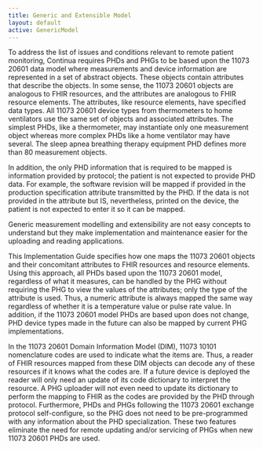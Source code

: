 ```yaml
---
title: Generic and Extensible Model
layout: default
active: GenericModel
---
```


To address the list of issues and conditions relevant to remote patient monitoring, Continua requires PHDs and PHGs to be based upon the 11073 20601 data model where measurements and device information are represented in a set of abstract objects. These objects contain attributes that describe the objects. In some sense, the 11073 20601 objects are analogous to FHIR resources, and the attributes are analogous to FHIR resource elements. The attributes, like resource elements, have specified data types. All 11073 20601 device types from thermometers to home ventilators use the same set of objects and associated attributes. The simplest PHDs, like a thermometer, may instantiate only one measurement object whereas more complex PHDs like a home ventilator may have several. The sleep apnea breathing therapy equipment PHD defines more than 80 measurement objects.

In addition, the only PHD information that is required to be mapped is information provided by protocol; the patient is not expected to provide PHD data. For example, the software revision will be mapped if provided in the production specification attribute transmitted by the PHD. If the data is not provided in the attribute but IS, nevertheless, printed on the device, the patient is not expected to enter it so it can be mapped.

Generic measurement modelling and extensibility are not easy concepts to understand but they make implementation and maintenance easier for the uploading and reading applications.

This Implementation Guide specifies how one maps the 11073 20601 objects and their concomitant attributes to FHIR resources and resource elements. Using this approach, all PHDs based upon the 11073 20601 model, regardless of what it measures, can be handled by the PHG without requiring the PHG to view the values of the attributes; only the type of the attribute is used. Thus, a numeric attribute is always mapped the same way regardless of whether it is a temperature value or pulse rate value. In addition, if the 11073 20601 model PHDs are based upon does not change, PHD device types made in the future can also be mapped by current PHG implementations.

In the 11073 20601 Domain Information Model (DIM), 11073 10101 nomenclature codes are used to indicate what the items are. Thus, a reader of FHIR resources mapped from these DIM objects can decode any of these resources if it knows what the codes are. If a future device is deployed the reader will only need an update of its code dictionary to interpret the resource. A PHG uploader will not even need to update its dictionary to perform the mapping to FHIR as the codes are provided by the PHD through protocol. Furthermore, PHDs and PHGs following the 11073 20601 exchange protocol self-configure, so the PHG does not need to be pre-programmed with any information about the PHD specialization. These two features eliminate the need for remote updating and/or servicing of PHGs when new 11073 20601 PHDs are used.